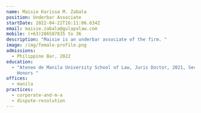 ```yaml
---
name: Maisie Karissa M. Zabala
position: Underbar Associate
startDate: 2022-04-22T16:11:06.634Z
email: maisie.zabala@gulapalaw.com
mobile: (+63)286587835 to 36
description: "Maisie is an underbar associate of the firm. "
image: /img/female-profile.png
admissions:
  - Philippine Bar, 2022
education:
  - "Ateneo de Manila University School of Law, Juris Doctor, 2021, Second
    Honors "
offices:
  - manila
practices:
  - corporate-and-m-a
  - dispute-resolution
---
```

